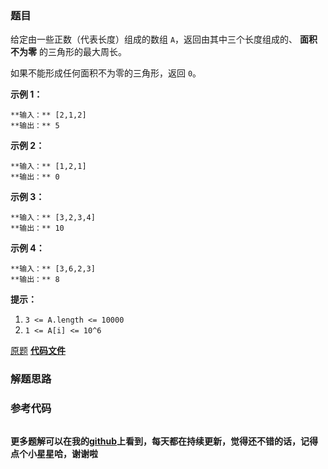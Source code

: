 ### 题目
给定由一些正数（代表长度）组成的数组 `A`，返回由其中三个长度组成的、 **面积不为零** 的三角形的最大周长。

如果不能形成任何面积不为零的三角形，返回 `0`。



**示例 1：**

    
    
    **输入：** [2,1,2]
    **输出：** 5
    

**示例 2：**

    
    
    **输入：** [1,2,1]
    **输出：** 0
    

**示例 3：**

    
    
    **输入：** [3,2,3,4]
    **输出：** 10
    

**示例 4：**

    
    
    **输入：** [3,6,2,3]
    **输出：** 8
    



**提示：**

  1. `3 <= A.length <= 10000`
  2. `1 <= A[i] <= 10^6`

[原题](https://leetcode-cn.com/problems/largest-perimeter-triangle/)    **[代码文件]()**


### 解题思路




### 参考代码

```go


```




**更多题解可以在我的[github](https://github.com/LZH139/leetcode_Go)上看到，每天都在持续更新，觉得还不错的话，记得点个小星星哈，谢谢啦**
